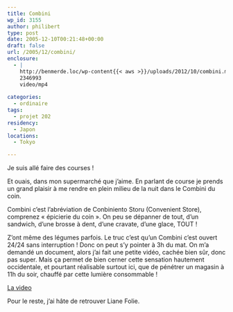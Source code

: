 ```yaml
---
title: Combini
wp_id: 3155
author: philibert
type: post
date: 2005-12-10T00:21:48+00:00
draft: false
url: /2005/12/combini/
enclosure:
  - |
    http://benmerde.loc/wp-content{{< aws >}}/uploads/2012/10/combini.mp4
    2346993
    video/mp4
    
categories:
  - ordinaire
tags:
  - projet 202
residency:
  - Japon
locations:
  - Tokyo

---
```

Je suis allé faire des courses ! 

Et ouais, dans mon supermarché que j&rsquo;aime. En parlant de course je prends un grand plaisir à me rendre en plein milieu de la nuit dans le Combini du coin. 

Combini c&rsquo;est l&rsquo;abréviation de Conbiniento Storu (Convenient Store), comprenez « épicierie du coin ». On peu se dépanner de tout, d&rsquo;un sandwich, d&rsquo;une brosse à dent, d&rsquo;une cravate, d&rsquo;une glace, TOUT ! 

Z&rsquo;ont même des légumes parfois. Le truc c&rsquo;est qu&rsquo;un Combini c&rsquo;est ouvert 24/24 sans interruption ! Donc on peut s&rsquo;y pointer à 3h du mat. On m&rsquo;a demandé un document, alors j&rsquo;ai fait une petite vidéo, cachée bien sûr, donc pas super. Mais ça permet de bien cerner cette sensation hautement occidentale, et pourtant réalisable surtout ici, que de pénétrer un magasin à 11h du soir, chauffé par cette lumière consommable !
  
<a target="_blank" href='{{< aws >}}/uploads/2012/10/combini.mp4'>La video</a>

Pour le reste, j&rsquo;ai hâte de retrouver Liane Folie.